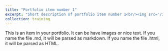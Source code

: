 ```yaml
---
title: "Portfolio item number 1"
excerpt: "Short description of portfolio item number 1<br/><img src='/images/500x300.png'>"
collection: training
---
```


This is an item in your portfolio. It can be have images or nice text. If you name the file .md, it will be parsed as markdown. If you name the file .html, it will be parsed as HTML.
